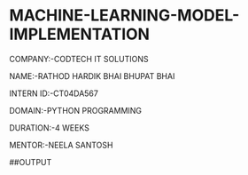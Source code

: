 # MACHINE-LEARNING-MODEL-IMPLEMENTATION
COMPANY:-CODTECH IT SOLUTIONS

NAME:-RATHOD HARDIK BHAI BHUPAT BHAI

INTERN ID:-CT04DA567

DOMAIN:-PYTHON PROGRAMMING

DURATION:-4 WEEKS

MENTOR:-NEELA SANTOSH

##OUTPUT 
